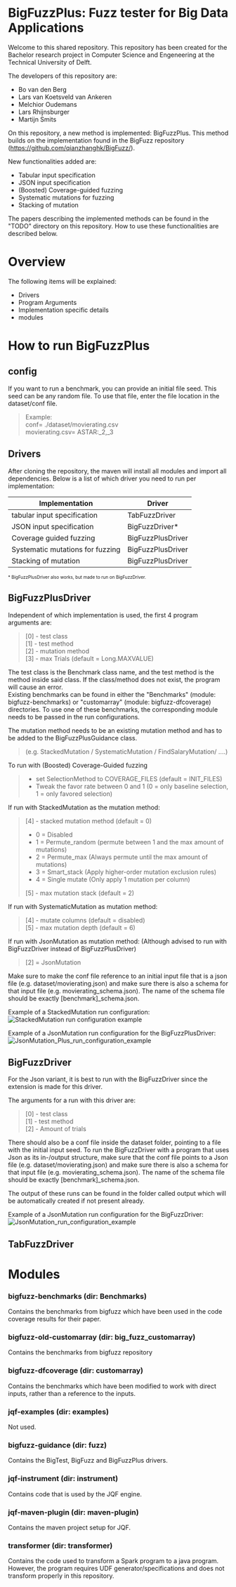 # BigFuzzPlus: Fuzz tester for Big Data Applications
Welcome to this shared repository. This repository has been created for the Bachelor research project in Computer Science and Engeneering at the Technical University of Delft.

The developers of this repository are:
- Bo van den Berg
- Lars van Koetsveld van Ankeren
- Melchior Oudemans
- Lars Rhijnsburger
- Martijn Smits

On this repository, a new method is implemented: BigFuzzPlus. This method builds on the implementation found in the BigFuzz repository (https://github.com/qianzhanghk/BigFuzz/).

New functionalities added are:
- Tabular input specification 
- JSON input specification
- (Boosted) Coverage-guided fuzzing 
- Systematic mutations for fuzzing
- Stacking of mutation 

The papers describing the implemented methods can be found in the "TODO" directory on this repository. How to use these functionalities are described below.

# Overview
The following items will be explained:
- Drivers
- Program Arguments
- Implementation specific details
- modules




# How to run BigFuzzPlus
## config
If you want to run a benchmark, you can provide an initial file seed. This seed can be any random file. To use that file, enter the file location in the dataset/conf file.
> Example:  
> conf= ./dataset/movierating.csv  
> movierating.csv= ASTAR:_2,_3
## Drivers
After cloning the repository, the maven will install all modules and import all dependencies.
Below is a list of which driver you need to run per implementation:

| Implementation | Driver |
| --- | ----------- |
|tabular input specification|TabFuzzDriver|
|JSON input specification|BigFuzzDriver*|
|Coverage guided fuzzing|BigFuzzPlusDriver|
|Systematic mutations for fuzzing|BigFuzzPlusDriver|
|Stacking of mutation|BigFuzzPlusDriver|

<font size="1">* BigFuzzPlusDriver also works, but made to run on BigFuzzDriver. </font>
## BigFuzzPlusDriver
Independent of which implementation is used, the first 4 program arguments are:  
> [0] - test class                                           
> [1] - test method                                          
> [2] - mutation method                     
> [3] - max Trials                (default = Long.MAXVALUE)

The test class is the Benchmark class name, and the test method is the method inside said class. If the class/method does not exist, the program will cause an error.  
Existing benchmarks can be found in either the "Benchmarks" (module: bigfuzz-benchmarks) or "customarray" (module: bigfuzz-dfcoverage) directories. To use one of these benchmarks, the corresponding module needs to be passed in the run configurations.  

The mutation method needs to be an existing mutation method and has to be added to the BigFuzzPlusGuidance class.   
> (e.g. StackedMutation / SystematicMutation / FindSalaryMutation/ ....)
 
To run with (Boosted) Coverage-Guided fuzzing
> - set SelectionMethod to COVERAGE_FILES (default = INIT_FILES)
> - Tweak the favor rate between 0 and 1 (0 = only baseline selection, 1 = only favored selection)

If run with StackedMutation as the mutation method:  
> [4] - stacked mutation method   (default = 0)  
> - 0 = Disabled  
> - 1 = Permute_random (permute between 1 and the max amount of mutations)  
> - 2 = Permute_max (Always permute until the max amount of mutations)  
> - 3 = Smart_stack (Apply higher-order mutation exclusion rules)  
> - 4 = Single mutate (Only apply 1 mutation per column)
>
>[5] - max mutation stack        (default = 2)  
  
If run with SystematicMutation as mutation method:   
>[4] - mutate columns            (default = disabled)  
>[5] - max mutation depth        (default = 6)  

If run with JsonMutation as mutation method: (Although advised to run with BigFuzzDriver instead of BigFuzzPlusDriver)
> [2] = JsonMutation 

Make sure to make the conf file reference to an initial input file that is a json file (e.g. dataset/movierating.json) and make sure there is also a schema for that input file (e.g. movierating_schema.json). The name of the schema file should be exactly [benchmark]_schema.json.

Example of a StackedMutation run configuration:             
![StackedMutation run configuration example](doc/StackedMutationConfigurationExample.png)

Example of a JsonMutation run configuration for the BigFuzzPlusDriver:
![JsonMutation_Plus_run_configuration_example](doc/Example_JsonMutationPlus.jpg)

## BigFuzzDriver
For the Json variant, it is best to run with the BigFuzzDriver since the extension is made for this driver.

The arguments for a run with this driver are:
> [0] - test class                                           
> [1] - test method                                          
> [2] - Amount of trials

There should also be a conf file inside the dataset folder, pointing to a file with the initial input seed.
To run the BigFuzzDriver with a program that uses Json as its in-/output structure, make sure that the conf file 
points to a Json file (e.g. dataset/movierating.json) and make sure there is also a schema for that input file 
(e.g. movierating_schema.json). The name of the schema file should be exactly [benchmark]_schema.json.

The output of these runs can be found in the folder called output which will be automatically created if not present already.

Example of a JsonMutation run configuration for the BigFuzzDriver:
![JsonMutation_run_configuration_example](doc/Example_JsonMutation.jpg)

## TabFuzzDriver
  


# Modules
### bigfuzz-benchmarks (dir: Benchmarks)
Contains the benchmarks from bigfuzz which have been used in the code coverage results for their paper.
### bigfuzz-old-customarray (dir: big_fuzz_customarray)
Contains the benchmarks from bigfuzz repository
### bigfuzz-dfcoverage (dir: customarray)
Contains the benchmarks which have been modified to work with direct inputs, rather than a reference to the inputs.
### jqf-examples (dir: examples)
Not used.
### bigfuzz-guidance (dir: fuzz)
Contains the BigTest, BigFuzz and BigFuzzPlus drivers.
### jqf-instrument (dir: instrument)
Contains code that is used by the JQF engine.
### jqf-maven-plugin (dir: maven-plugin)
Contains the maven project setup for JQF.
### transformer (dir: transformer)
Contains the code used to transform a Spark program to a java program. However, the program requires UDF generator/specifications and does not transform properly in this repository.
